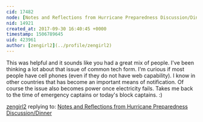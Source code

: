 ```yaml
---
cid: 17482
node: [Notes and Reflections from Hurricane Preparedness Discussion/Dinner](../notes/stevie/09-20-2017/notes-and-reflections-from-hurricane-preparedness-discussion-dinner)
nid: 14921
created_at: 2017-09-30 16:40:45 +0000
timestamp: 1506789645
uid: 423961
author: [zengirl2](../profile/zengirl2)
---
```


This was helpful and it sounds like you had a great mix of people. I've been thinking a lot about that issue of common tech form. I'm curious if most people have cell phones (even if they do not have web capability). I know in other countries that has become an important means of notification. Of course the issue also becomes power once electricity fails. Takes me back to the time of emergency captains or today's block captains. :)

[zengirl2](../profile/zengirl2) replying to: [Notes and Reflections from Hurricane Preparedness Discussion/Dinner](../notes/stevie/09-20-2017/notes-and-reflections-from-hurricane-preparedness-discussion-dinner)

